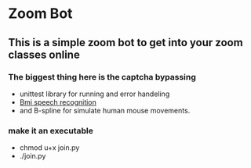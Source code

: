 # Zoom Bot

## This is a simple zoom bot to get into your zoom classes online

### The biggest thing here is the captcha bypassing

- unittest library for running and error handeling
- [Bmi speech recognition](https://speech-to-text-demo.ng.bluemix.net/)
- and B-spline for simulate human mouse movements.

### make it an executable

- chmod u+x join.py
- ./join.py
